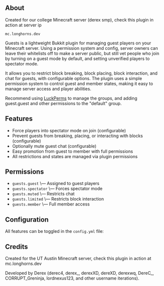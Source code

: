 ## About

Created for our college Minecraft server (derex smp), check this plugin in action at server ip 
```
mc.longhorns.dev
```


Guests is a lightweight Bukkit plugin for managing guest players on your Minecraft server. Using a permission system and config, server owners can leave their whitelists off to make a server public, but still vet people who join by turning on a guest mode by default, and setting unverified players to spectator mode. 

It allows you to restrict block breaking, block placing, block interaction, and chat for guests, with configurable options. The plugin uses a simple permission system to control guest and member states, making it easy to manage server access and player abilities.

Recommend using [LuckPerms](https://modrinth.com/plugin/luckperms) to manage the groups, and adding guest.guest and other permissions to the "default" group. 

## Features

- Force players into spectator mode on join (configurable)
- Prevent guests from breaking, placing, or interacting with blocks (configurable)
- Optionally mute guest chat (configurable)
- Easy promotion from guest to member with full permissions
- All restrictions and states are managed via plugin permissions

## Permissions

- `guests.guest` \— Assigned to guest players
- `guests.spectator` \— Forces spectator mode
- `guests.muted` \— Restricts chat
- `guests.limited` \— Restricts block interaction
- `guests.member` \— Full member access

## Configuration

All features can be toggled in the `config.yml` file:

## Credits

Created for the UT Austin Minecraft server, check this plugin in action at mc.longhorns.dev

Developed by Derex (derec4, derex_, derexXD, dereXD, derexwq, DereC_, CORRUPT_Greninja, lordnexus123, and other username iterations).
